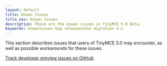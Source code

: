 ```yaml
---
layout: default
title: Known Issues
title_nav: Known Issues
description: These are the known issues in TinyMCE 5.0 Beta.
keywords: knownissues bug releasenotes migration 4.x
---
```


This section describes issues that users of TinyMCE 5.0 may encounter, as well as possible workarounds for these issues.

[Track developer preview issues on GitHub](https://github.com/tinymce/tinymce/labels/dev%20preview)


